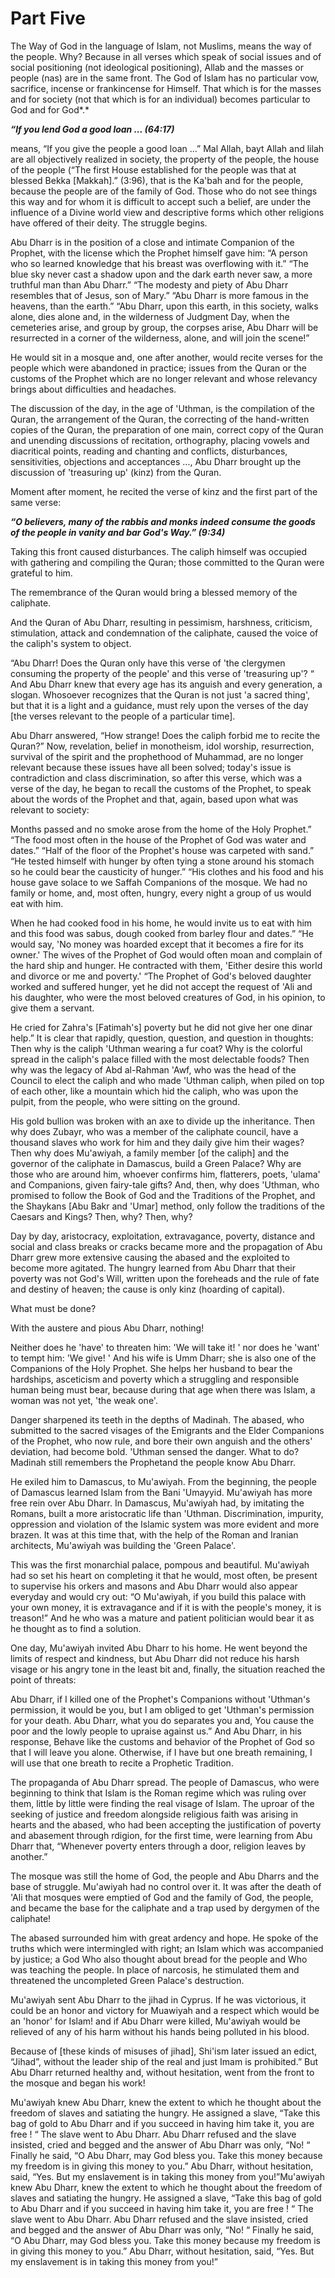 Part Five
=========

The Way of God in the language of Islam, not Muslims, means the way of
the people. Why? Because in all verses which speak of social issues and
of social positioning (not ideological positioning), Allab and the
masses or people (nas) are in the same front. The God of Islam has no
particular vow, sacrifice, incense or frankincense for Himself. That
which is for the masses and for society (not that which is for an
individual) becomes particular to God and for God*.*

***“If you lend God a good loan ... (64:17)***

means, “If you give the people a good loan ...” Mal Allah, bayt Allah
and lilah are all objectively realized in society, the property of the
people, the house of the people (“The first House established for the
people was that at blessed Bekka [Makkah].” (3:96), that is the Ka'bah
and for the people, because the people are of the family of God. Those
who do not see things this way and for whom it is difficult to accept
such a belief, are under the influence of a Divine world view and
descriptive forms which other religions have offered of their deity. The
struggle begins.

Abu Dharr is in the position of a close and intimate Companion of the
Prophet, with the license which the Prophet himself gave him: “A person
who so learned knowledge that his breast was overflowing with it.” “The
blue sky never cast a shadow upon and the dark earth never saw, a more
truthful man than Abu Dharr.” “The modesty and piety of Abu Dharr
resembles that of Jesus, son of Mary.” “Abu Dharr is more famous in the
heavens, than the earth.” “Abu Dharr, upon this earth, in this society,
walks alone, dies alone and, in the wilderness of Judgment Day, when the
cemeteries arise, and group by group, the corpses arise, Abu Dharr will
be resurrected in a corner of the wilderness, alone, and will join the
scene!”

He would sit in a mosque and, one after another, would recite verses for
the people which were abandoned in practice; issues from the Quran or
the customs of the Prophet which are no longer relevant and whose
relevancy brings about difficulties and headaches.

The discussion of the day, in the age of 'Uthman, is the compilation of
the Quran, the arrangement of the Quran, the correcting of the
hand-written copies of the Quran, the preparation of one main, correct
copy of the Quran and unending discussions of recitation, orthography,
placing vowels and diacritical points, reading and chanting and
conflicts, disturbances, sensitivities, objections and acceptances ...,
Abu Dharr brought up the discussion of 'treasuring up' (kinz) from the
Quran.

Moment after moment, he recited the verse of kinz and the first part of
the same verse:

***“O believers, many of the rabbis and monks indeed consume the goods
of the people in vanity and bar God's Way.” (9:34)***

Taking this front caused disturbances. The caliph himself was occupied
with gathering and compiling the Quran; those committed to the Quran
were grateful to him.

The remembrance of the Quran would bring a blessed memory of the
caliphate.

And the Quran of Abu Dharr, resulting in pessimism, harshness,
criticism, stimulation, attack and condemnation of the caliphate, caused
the voice of the caliph's system to object.

“Abu Dharr! Does the Quran only have this verse of 'the clergymen
consuming the property of the people' and this verse of 'treasuring up'?
“ And Abu Dharr knew that every age has its anguish and every
generation, a slogan. Whosoever recognizes that the Quran is not just 'a
sacred thing', but that it is a light and a guidance, must rely upon the
verses of the day [the verses relevant to the people of a particular
time].

Abu Dharr answered, “How strange! Does the caliph forbid me to recite
the Quran?” Now, revelation, belief in monotheism, idol worship,
resurrection, survival of the spirit and the prophethood of Muhammad,
are no longer relevant because these issues have all been solved;
today's issue is contradiction and class discrimination, so after this
verse, which was a verse of the day, he began to recall the customs of
the Prophet, to speak about the words of the Prophet and that, again,
based upon what was relevant to society:

Months passed and no smoke arose from the home of the Holy Prophet.”
“The food most often in the house of the Prophet of God was water and
dates.” “Half of the floor of the Prophet's house was carpeted with
sand.” “He tested himself with hunger by often tying a stone around his
stomach so he could bear the causticity of hunger.” “His clothes and his
food and his house gave solace to we Saffah Companions of the mosque. We
had no family or home, and, most often, hungry, every night a group of
us would eat with him.

When he had cooked food in his home, he would invite us to eat with him
and this food was sabus, dough cooked from barley flour and dates.” “He
would say, 'No money was hoarded except that it becomes a fire for its
owner.' The wives of the Prophet of God would often moan and complain of
the hard ship and hunger. He contracted with them, 'Either desire this
world and divorce or me and poverty.' “The Prophet of God's beloved
daughter worked and suffered hunger, yet he did not accept the request
of 'Ali and his daughter, who were the most beloved creatures of God, in
his opinion, to give them a servant.

He cried for Zahra's [Fatimah's] poverty but he did not give her one
dinar help.” It is clear that rapidly, question, question, and question
in thoughts: Then why is the caliph 'Uthman wearing a fur coat? Why is
the colorful spread in the caliph's palace filled with the most
delectable foods? Then why was the legacy of Abd al-Rahman 'Awf, who was
the head of the Council to elect the caliph and who made 'Uthman caliph,
when piled on top of each other, like a mountain which hid the caliph,
who was upon the pulpit, from the people, who were sitting on the
ground.

His gold bullion was broken with an axe to divide up the inheritance.
Then why does Zubayr, who was a member of the caliphate council, have a
thousand slaves who work for him and they daily give him their wages?
Then why does Mu'awiyah, a family member [of the caliph] and the
governor of the caliphate in Damascus, build a Green Palace? Why are
those who are around him, whoever confirms him, flatterers, poets,
'ulama' and Companions, given fairy-tale gifts? And, then, why does
'Uthman, who promised to follow the Book of God and the Traditions of
the Prophet, and the Shaykans [Abu Bakr and 'Umar] method, only follow
the traditions of the Caesars and Kings? Then, why? Then, why?

Day by day, aristocracy, exploitation, extravagance, poverty, distance
and social and class breaks or cracks became more and the propagation of
Abu Dharr grew more extensive causing the abased and the exploited to
become more agitated. The hungry learned from Abu Dharr that their
poverty was not God's Will, written upon the foreheads and the rule of
fate and destiny of heaven; the cause is only kinz (hoarding of
capital).

What must be done?

With the austere and pious Abu Dharr, nothing!

Neither does he 'have' to threaten him: 'We will take it! ' nor does he
'want' to tempt him: 'We give! ' And his wife is Umm Dharr; she is also
one of the Companions of the Holy Prophet. She helps her husband to bear
the hardships, asceticism and poverty which a struggling and responsible
human being must bear, because during that age when there was Islam, a
woman was not yet, 'the weak one'.

Danger sharpened its teeth in the depths of Madinah. The abased, who
submitted to the sacred visages of the Emigrants and the Elder
Companions of the Prophet, who now rule, and bore their own anguish and
the others' deviation, had become bold. 'Uthman sensed the danger. What
to do? Madinah still remembers the Prophetand the people know Abu Dharr.

He exiled him to Damascus, to Mu'awiyah. From the beginning, the people
of Damascus learned Islam from the Bani 'Umayyid. Mu'awiyah has more
free rein over Abu Dharr. In Damascus, Mu'awiyah had, by imitating the
Romans, built a more aristocratic life than 'Uthman. Discrimination,
impurity, oppression and violation of the Islamic system was more
evident and more brazen. It was at this time that, with the help of the
Roman and Iranian architects, Mu'awiyah was building the 'Green Palace'.

This was the first monarchial palace, pompous and beautiful. Mu'awiyah
had so set his heart on completing it that he would, most often, be
present to supervise his orkers and masons and Abu Dharr would also
appear everyday and would cry out: “O Mu'awiyah, if you build this
palace with your own money, it is extravagance and if it is with the
people's money, it is treason!” And he who was a mature and patient
politician would bear it as he thought as to find a solution.

One day, Mu'awiyah invited Abu Dharr to his home. He went beyond the
limits of respect and kindness, but Abu Dharr did not reduce his harsh
visage or his angry tone in the least bit and, finally, the situation
reached the point of threats:

Abu Dharr, if I killed one of the Prophet's Companions without 'Uthman's
permission, it would be you, but I am obliged to get 'Uthman's
permission for your death. Abu Dharr, what you do separates you and, You
cause the poor and the lowly people to upraise against us.” And Abu
Dharr, in his response, Behave like the customs and behavior of the
Prophet of God so that I will leave you alone. Otherwise, if I have but
one breath remaining, I will use that one breath to recite a Prophetic
Tradition.

The propaganda of Abu Dharr spread. The people of Damascus, who were
beginning to think that Islam is the Roman regime which was ruling over
them, little by little were finding the real visage of Islam. The uproar
of the seeking of justice and freedom alongside religious faith was
arising in hearts and the abased, who had been accepting the
justification of poverty and abasement through rdigion, for the first
time, were learning from Abu Dharr that, “Whenever poverty enters
through a door, religion leaves by another.”

The mosque was still the home of God, the people and Abu Dharrs and the
base of struggle. Mu'awiyah had no control over it. It was after the
death of 'Ali that mosques were emptied of God and the family of God,
the people, and became the base for the caliphate and a trap used by
dergymen of the caliphate!

The abased surrounded him with great ardency and hope. He spoke of the
truths which were intermingled with right; an Islam which was
accompanied by justice; a God Who also thought about bread for the
people and Who was teaching the people. In place of narcosis, he
stimulated them and threatened the uncompleted Green Palace's
destruction.

Mu'awiyah sent Abu Dharr to the jihad in Cyprus. If he was victorious,
it could be an honor and victory for Muawiyah and a respect which would
be an 'honor' for Islam! and if Abu Dharr were killed, Mu'awiyah would
be relieved of any of his harm without his hands being polluted in his
blood.

Because of [these kinds of misuses of jihad], Shi'ism later issued an
edict, “Jihad”, without the leader ship of the real and just Imam is
prohibited.” But Abu Dharr returned healthy and, without hesitation,
went from the front to the mosque and began his work!

Mu'awiyah knew Abu Dharr, knew the extent to which he thought about the
freedom of slaves and satiating the hungry. He assigned a slave, “Take
this bag of gold to Abu Dharr and if you succeed in having him take it,
you are free ! “ The slave went to Abu Dharr. Abu Dharr refused and the
slave insisted, cried and begged and the answer of Abu Dharr was only,
“No! “ Finally he said, “O Abu Dharr, may God bless you. Take this money
because my freedom is in giving this money to you.” Abu Dharr, without
hesitation, said, “Yes. But my enslavement is in taking this money from
you!”Mu'awiyah knew Abu Dharr, knew the extent to which he thought about
the freedom of slaves and satiating the hungry. He assigned a slave,
“Take this bag of gold to Abu Dharr and if you succeed in having him
take it, you are free ! “ The slave went to Abu Dharr. Abu Dharr refused
and the slave insisted, cried and begged and the answer of Abu Dharr was
only, “No! “ Finally he said, “O Abu Dharr, may God bless you. Take this
money because my freedom is in giving this money to you.” Abu Dharr,
without hesitation, said, “Yes. But my enslavement is in taking this
money from you!”



